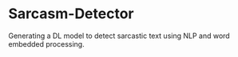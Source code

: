 # Sarcasm-Detector
Generating a DL model to detect sarcastic text using NLP and word embedded processing.
